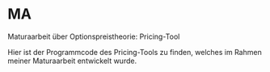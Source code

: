 # MA
Maturaarbeit über Optionspreistheorie: Pricing-Tool

Hier ist der Programmcode des Pricing-Tools zu finden, welches im Rahmen meiner Maturaarbeit entwickelt wurde.
